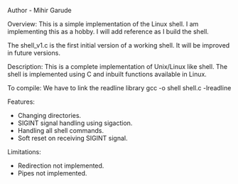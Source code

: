 Author - Mihir Garude

Overview:
This is a simple implementation of the Linux shell.
I am implementing this as a hobby. I will add reference as I build the shell.

The shell_v1.c is the first initial version of a working shell. It will be improved in future versions.

Description: 
This is a complete implementation of Unix/Linux like shell. The shell is implemented using C and 
inbuilt functions available in Linux. 

To compile:
We have to link the readline library
gcc -o shell shell.c -lreadline

Features: 
- Changing directories.
- SIGINT signal handling using sigaction.
- Handling all shell commands.
- Soft reset on receiving SIGINT signal.

Limitations:
- Redirection not implemented.
- Pipes not implemented.

